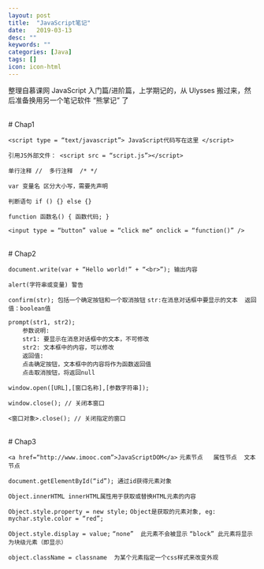 ```yaml
---
layout: post
title:  "JavaScript笔记"
date:   2019-03-13
desc: ""
keywords: ""
categories: [Java]
tags: []
icon: icon-html
---
```


整理自慕课网 JavaScript 入门篇/进阶篇，上学期记的，从 Ulysses 搬过来，然后准备换用另一个笔记软件 “熊掌记” 了

<br />
# Chap1

`<script type = “text/javascript”> JavaScript代码写在这里 </script>`

`引用JS外部文件： <script src = “script.js”></script>`

`单行注释 //  多行注释  /* */`

`var 变量名 区分大小写，需要先声明`

`判断语句 if () {} else {}`

`function 函数名()
{
	 函数代码;
}`

`<input type = “button” value = “click me“ onclick = “function()” />`

<br />
# Chap2

`document.write(var + “Hello world!” + “<br>”); 输出内容`

`alert(字符串或变量) 警告`

`confirm(str); 包括一个确定按钮和一个取消按钮`
`str:在消息对话框中要显示的文本  返回值：boolean值`

```
prompt(str1, str2);
	参数说明:
	str1: 要显示在消息对话框中的文本，不可修改
	str2: 文本框中的内容，可以修改
	返回值:
	点击确定按钮，文本框中的内容将作为函数返回值
	点击取消按钮，将返回null
```

`window.open([URL],[窗口名称],[参数字符串]);`

`window.close(); // 关闭本窗口`

`<窗口对象>.close(); // 关闭指定的窗口`

<br />
# Chap3

`<a href=“http://www.imooc.com”>JavaScriptDOM</a>`
`元素节点   属性节点  文本节点`

`document.getElementById(“id”);
通过id获得元素对象`

`Object.innerHTML
innerHTML属性用于获取或替换HTML元素的内容`

`Object.style.property = new style;`
`Object是获取的元素对象, eg:`
`mychar.style.color = “red”;`

`Object.style.display = value;`
`“none”  此元素不会被显示`
`“block” 此元素将显示为块级元素（即显示）`

`object.className = classname  为某个元素指定一个css样式来改变外观`

